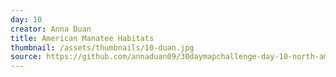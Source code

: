 ```yaml
---
day: 10
creator: Anna Duan
title: American Manatee Habitats
thumbnail: /assets/thumbnails/10-duan.jpg
source: https://github.com/annaduan09/30daymapchallenge-day-10-north-america
---
```

